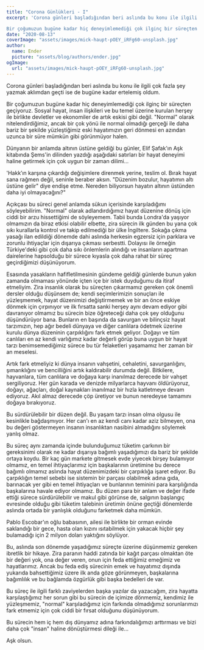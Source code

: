 ```yaml
---
title: "Corona Günlükleri - I"
excerpt: 'Corona günleri başladığından beri aslında bu konu ile ilgili çok fazla şey yazmak aklımdan geçti ise de bugüne kadar ertelemiş oluyorum. 

Bir çoğumuzun bugüne kadar hiç deneyimlemediği çok ilginç bir süreçten geçiyoruz. Sosyal hayat, insan ilişkileri ve bu temel üzerine kurulan herşey ile birlikte devletler ve ekonomiler de artık eskisi gibi değil. "Normal" olarak nitelendirdiğimiz, ancak bir çok yönü ile normal olmadığı gerçeği ile daha bariz bir şekilde yüzleştiğimiz eski hayatımızın geri dönmesi en azından uzunca bir süre mümkün gibi görünmüyor halen.'
date: "2020-08-13"
coverImage: "assets/images/mick-haupt-pOEY_iRFg60-unsplash.jpg"
author:
  name: Ender
  picture: "assets/blog/authors/ender.jpg"
ogImage:
  url: "assets/images/mick-haupt-pOEY_iRFg60-unsplash.jpg"
---
```


Corona günleri başladığından beri aslında bu konu ile ilgili çok fazla şey yazmak aklımdan geçti ise de bugüne kadar ertelemiş oldum.

Bir çoğumuzun bugüne kadar hiç deneyimlemediği çok ilginç bir süreçten geçiyoruz. Sosyal hayat, insan ilişkileri ve bu temel üzerine kurulan herşey ile birlikte devletler ve ekonomiler de artık eskisi gibi değil. "Normal" olarak nitelendirdiğimiz, ancak bir çok yönü ile normal olmadığı gerçeği ile daha bariz bir şekilde yüzleştiğimiz eski hayatımızın geri dönmesi en azından uzunca bir süre mümkün gibi görünmüyor halen.

Dünyanın bir anlamda altının üstüne geldiği bu günler, Elif Şafak'ın Aşk kitabında Şems'in dilinden yazdığı aşağıdaki satırları bir hayat deneyimi haline getirmek için çok uygun bir zaman dilimi...

'Hakk’ın karşına çıkardığı değişimlere direnmek yerine, teslim ol. Bırak hayat sana rağmen değil, seninle beraber aksın. "Düzenim bozulur, hayatımın altı üstüne gelir" diye endişe etme. Nereden biliyorsun hayatın altının üstünden daha iyi olmayacağını?"

Açıkçası bu süreci genel anlamda sükun içerisinde karşıladığımı söyleyebilirim. "Normal" olarak adlandırdığımız hayat düzenine dönüş için ciddi bir arzu hissettiğimi de söyleyemem. Tabii bunda Londra'da yaşıyor olmamızın da biraz etkisi olabilir elbette, zira sürecin ilk günden bu yana çok sıkı kurallarla kontrol ve takip edilmediği bir ülke İngiltere. Sokağa çıkma yasağı ilan edildiği dönemde dahi aslında herkesin egzersiz için parklara ve zorunlu ihtiyaçlar için dışarıya çıkması serbestti. Dolayısı ile örneğin Türkiye'deki gibi çok daha sıkı önlemlerin alındığı ve insanların apartman dairelerine hapsolduğu bir sürece kıyasla çok daha rahat bir süreç geçirdiğimizi düşünüyorum.

Esasında yasakların hafifletilmesinin gündeme geldiği günlerde bunun yakın zamanda olmaması yönünde içten içe bir istek duyduğumu da itiraf etmeliyim. Zira insanlık olarak bu süreçten çıkarmamız gereken çok önemli dersler olduğu düşünsem de; kendi seçimlerimizin sonuçları ile yüzleşmemek, hayat düzenimizi değiştirmemek ve bir an önce eskiye dönmek için çırpınıyor ve ilk fırsatta sanki herşey aynı devam ediyor gibi davranıyor olmamız bu sürecin bize öğreteceği daha çok şey olduğunu düşündürüyor bana. Bunların en başında da savurgan ve bilinçsiz hayat tarzımızın, hep ağır bedeli dünyaya ve diğer canlılara ödetmek üzerine kurulu dünya düzeninin çarpıklığını fark etmek geliyor. Doğayı ve tüm canlıları en az kendi varlığımız kadar değerli görüp buna uygun bir hayat tarzı benimsemediğimiz sürece bu tür felaketleri yaşamamız her zaman bir an meselesi.

Artık fark etmeliyiz ki dünya insanın vahşetini, cehaletini, savurganlığını, şımarıklığını ve bencilliğini artık kaldırabilir durumda değil. Bitkilere, hayvanlara, tüm canlılara ve doğaya karşı inanılmaz derecede bir vahşet sergiliyoruz. Her gün karada ve denizde milyarlarca hayvanı öldürüyoruz, doğayı, ağaçları, doğal kaynakları inanılmaz bir hızla katletmeye devam ediyoruz. Akıl almaz derecede çöp üretiyor ve bunun neredeyse tamamını doğaya bırakıyoruz.

Bu sürdürülebilir bir düzen değil. Bu yaşam tarzı insan olma olgusu ile kesinlikle bağdaşmıyor. Her can'ı en az kendi canı kadar aziz bilmeyen, ona bu değeri göstermeyen insanın insanlıktan nasibini almadığını söylemek yanlış olmaz.

Bu süreç aynı zamanda içinde bulunduğumuz tüketim çarkının bir gereksinimi olarak ne kadar dışarıya bağımlı yaşadığımızı da bariz bir şekilde ortaya koydu. Bir kaç gün markete gitmesek evde yiyecek birşey bulamıyor olmamız, en temel ihtiyaçlarımız için başkalarının üretimine bu derece bağımlı olmamız aslında hayat düzenimizdeki bir çarpıklığa işaret ediyor. Bu çarpıklığın temel sebebi ise sistemin bir parçası olabilmek adına gıda, barınacak yer gibi en temel ihtiyaçları ve bunlarının teminini para karşılığında başkalarına havale ediyor olmamız. Bu düzen para bir anlam ve değer ifade ettiği sürece sürdürülebilir ve makul gibi görünse de, salgının başlangıç evresinde olduğu gibi tüketim talebinin üretimin önüne geçtiği dönemlerde aslında ortada bir yanlışlık olduğunu farketmek daha mümkün.

Pablo Escobar'ın oğlu babasının, ailesi ile birlikte bir orman evinde saklandığı bir gece, hasta olan kızını ısıtabilmek için yakacak hiçbir şey bulamadığı için 2 milyon doları yaktığını söylüyor.

Bu, aslında son dönemde yaşadığımız süreçte üzerine düşünmemiz gereken ibretlik bir hikaye. Zira paranın haddi zatında bir kağıt parçası olmaktan öte bir değeri yok, ona değer veren, onun için feda ettiğimiz emeğimiz ve hayatlarımız. Ancak bu feda ediş sürecinin emek ve hayatımız dışında yukarıda bahsettiğimiz üzere ilk anda göze görünmeyen, başkalarına bağımlılık ve bu bağlamda özgürlük gibi başka bedelleri de var.

Bu süreç ile ilgili farklı zaviyelerden başka yazılar da yazacağım, zira hayatta karşılaştığımız her sorun gibi bu sürecin de içimize dönmemiz, kendimiz ile yüzleşmemiz, "normal" karşıladığımız için farkında olmadığımız sorunlarımızı fark etmemiz için çok ciddi bir fırsat olduğunu düşünüyorum.

Bu sürecin hem iç hem dış dünyamız adına farkındalığımızı arttırması ve bizi daha çok "insan" haline dönüştürmesi dileği ile...

Aşk olsun.
